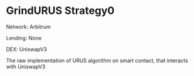 # GrindURUS Strategy0

Network: Arbitrum

Lending: None

DEX: UniswapV3

The raw implementation of URUS algorithm on smart contact, that interacts with UniswapV3